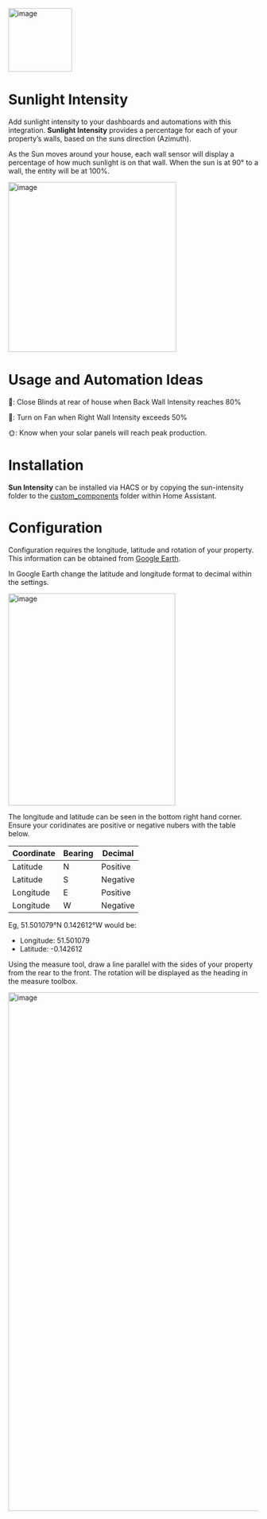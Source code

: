 <img width="128" height="128" alt="image" src="https://github.com/user-attachments/assets/7968de98-6374-4b1e-977a-df659aa61c53" />

# Sunlight Intensity 

Add sunlight intensity to your dashboards and automations with this integration. **Sunlight Intensity** provides a percentage for each of your property’s walls, based on the suns direction (Azimuth).

As the Sun moves around your house, each wall sensor will display a percentage of how much sunlight is on that wall. When the sun is at 90° to a wall, the entity will be at 100%.

<img width="338" height="342" alt="image" src="https://github.com/user-attachments/assets/fcacff10-415b-45b9-852c-eb2fcbba7ef1" />

# Usage and Automation Ideas

🤖:  Close Blinds at rear of house when Back Wall Intensity reaches 80%
 
🤖:  Turn on Fan when Right Wall Intensity exceeds 50%
 
🌞:  Know when your solar panels will reach peak production.

# Installation

**Sun Intensity** can be installed via HACS or by copying the sun-intensity folder to the [custom_components](https://github.com/urbanframe/sun-intensity/tree/main/custom_components/sun_intensity) folder within Home Assistant.

# Configuration

Configuration requires the longitude, latitude and rotation of your property. This information can be obtained from [Google Earth](https://earth.google.com).

In Google Earth change the latitude and longitude format to decimal within the settings.  

<img width="336" height="427" alt="image" src="https://github.com/user-attachments/assets/5750ecb5-b3b1-484f-ba22-80c384f3500f" />


The longitude and latitude can be seen in the bottom right hand corner. Ensure your coridinates are positive or negative nubers with the table below.

|Coordinate|Bearing|Decimal|
|-|-|-|
|Latitude|N|Positive|
|Latitude|S|Negative|
|Longitude|E|Positive|
|Longitude|W|Negative|


Eg, 51.501079°N 0.142612°W would be:
* Longitude: 51.501079
* Latitude: -0.142612


Using the measure tool, draw a line parallel with the sides of your property from the rear to the front. The rotation will be displayed as the heading in the measure toolbox.


<img width="1280" height="1044" alt="image" src="https://github.com/user-attachments/assets/3338f357-1322-4a61-984d-6c438c3dc776" />


